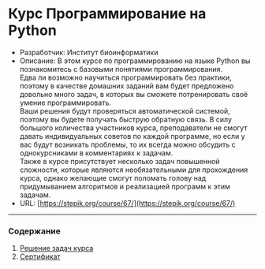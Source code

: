 # Курс Программирование на Python
* Разработчик: Институт биоинформатики
* Описание: В этом курсе по программированию на языке Python вы познакомитесь с базовыми понятиями программирования.  
Едва ли возможно научиться программировать без практики, поэтому в качестве домашних заданий вам будет предложено довольно много задач, в которых вы сможете потренировать своё умение программировать.  
Ваши решения будут проверяться автоматической системой, поэтому вы будете получать быструю обратную связь. В силу большого количества участников курса, преподаватели не смогут давать индивидуальных советов по каждой программе, но если у вас будут возникать проблемы, то их всегда можно обсудить с однокурсниками в комментариях к задачам.  
Также в курсе присутствует несколько задач повышенной сложности, которые являются необязательными для прохождения курса, однако желающие смогут поломать голову над придумыванием алгоритмов и реализацией программ к этим задачам.
* URL: [https://stepik.org/course/67/](https://stepik.org/course/67/)
---
### Содержание
1. [Решение задач курса](https://github.com/pilyay/python-programming-course-by-bioinformatics-institute/blob/master/python-programming.ipynb)
2. [Сертификат](https://github.com/pilyay/python-programming-course-by-bioinformatics-institute/blob/master/certificate.pdf)